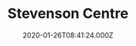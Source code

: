---
date: 2020-01-26T08:41:24.000Z
title: Stevenson Centre
latitude: 52.03162578065412
longitude: 0.7438960050345285
category: checkin
---